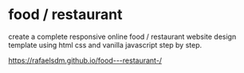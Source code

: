 # food / restaurant 
 create a complete responsive online food / restaurant website design template using html css and vanilla javascript step by step.


 https://rafaelsdm.github.io/food---restaurant-/
